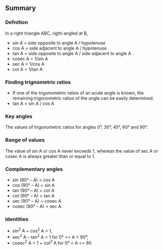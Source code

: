 ## Summary

### Defnition
In a right triangle ABC, right-angled at B, 
* sin A = side opposite to angle A / hypotenuse 
* cos A = side adjacent to angle A / hypotenuse
* tan A = side opposite to angle A / side adjacent to angle A .
* cosec A = 1/sin A  
* sec A = 1/cos A 
* cot A = 1/tan A


### Finding trignometric ratios
* If one of the trigonometric ratios of an acute angle is known, the remaining trigonometric ratios of the angle can be easily determined.
* tan A = sin A / cos A 

### Key angles
The values of trigonometric ratios for angles 0°, 30°, 45°, 60° and 90°.

### Range of values
The value of sin A or cos A never exceeds 1, whereas the value of sec A or cosec A is always greater than or equal to 1.

### Complementary angles
* sin (90° – A) = cos A
* cos (90° – A) = sin A
* tan (90° – A) = cot A
* cot (90° – A) = tan A
* sec (90° – A) = cosec A
* cosec (90° – A) = sec A.

### Identities
* sin<sup>2</sup> A + cos<sup>2</sup> A = 1,
* sec<sup>2</sup> A – tan<sup>2</sup> A = 1 for 0° <= A < 90°,
* cosec<sup>2</sup> A = 1 + cot<sup>2</sup> A for 0° < A <= 90
